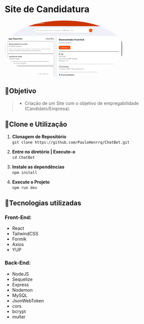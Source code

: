 # Site de Candidatura 
<img src='src/assets/Home-page.jpeg' alt='Página Inicial' width="75%" style="border-radius:50%"/>  <br> 
## 📍Objetivo
> - Criação de um Site com o objetivo de empregabilidade (Candidato/Empresa). 
## 🔌Clone e Utilização
1. **Clonagem de Repositório**  
```git clone https://github.com/PauloHenrrq/ChatBot.git```

2. **Entre no diretório | Execute-o**  
```cd ChatBot```

3. **Instale as dependências**  
```npm install```

4. **Execute o Projeto**  
```npm run dev```

## 📡Tecnologias utilizadas  
### Front-End:  
- React  
- TailwindCSS  
- Formik  
- Axios  
- YUP  
### Back-End:
- NodeJS
- Sequelize
- Express
- Nodemon
- MySQL
- JsonWebToken
- cors
- bcrypt
- multer

